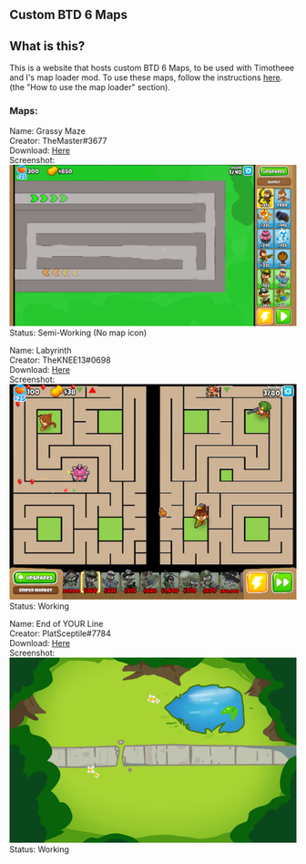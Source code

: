 ## Custom BTD 6 Maps

## What is this?

This is a website that hosts custom BTD 6 Maps, to be used with Timotheee and I's map loader mod. To use these maps, follow the instructions [here](https://github.com/hemisemidemipresent/btd6-modding-tutorial/blob/main/mapeditor.md). (the "How to use the map loader" section).

### Maps:

Name: Grassy Maze  
Creator: TheMaster#3677  
Download: [Here](https://github.com/Greenphx9/custom-maps/blob/main/maps/Grassy_Maze%20(1).zip?raw=true)  
Screenshot: ![Grassy Maze](https://raw.githubusercontent.com/Greenphx9/custom-maps/main/screenshots/image_2022-01-05_181507.png)  
Status: Semi-Working (No map icon)  

Name: Labyrinth   
Creator: TheKNEE13#0698    
Download: [Here](https://github.com/Greenphx9/custom-maps/blob/main/maps/Labyrinth.zip?raw=true)  
Screenshot: ![Grassy Maze](https://raw.githubusercontent.com/Greenphx9/custom-maps/main/screenshots/BloonsTD6_0ZxxG0qkid.png)  
Status: Working  

Name: End of YOUR Line   
Creator: PlatSceptile#7784    
Download: [Here](https://github.com/Greenphx9/custom-maps/blob/main/maps/end_of_YOUR_line.zip?raw=true)  
Screenshot: ![Grassy Maze](https://raw.githubusercontent.com/Greenphx9/custom-maps/main/screenshots/image.png)  
Status: Working  
